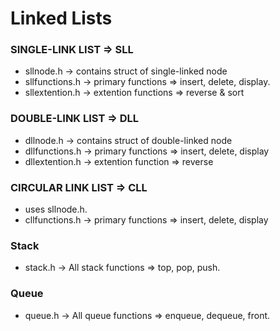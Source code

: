 # Linked Lists

### SINGLE-LINK LIST => SLL
* sllnode.h -> contains struct of single-linked node
* sllfunctions.h -> primary functions => insert, delete, display.
* sllextention.h -> extention functions => reverse & sort

### DOUBLE-LINK LIST => DLL
* dllnode.h -> contains struct of double-linked node
* dllfunctions.h -> primary functions => insert, delete, display
* dllextention.h -> extention function => reverse

### CIRCULAR LINK LIST => CLL
* uses sllnode.h.
* cllfunctions.h -> primary functions => insert, delete, display

### Stack
* stack.h -> All stack functions => top, pop, push.

### Queue
* queue.h -> All queue functions => enqueue, dequeue, front.